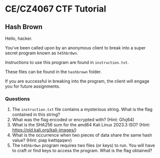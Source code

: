 # CE/CZ4067 CTF Tutorial

## Hash Brown
Hello, hacker. 

You've been called upon by an anonymous client to break into a super secret program known as `h45hbr0wn`.

Instructions to use this program are found in `instruction.txt`.

These files can be found in the `hashbrown` folder.

If you are successful in breaking into the program, the client will engage you for future assignments.

### Questions
1. The `instruction.txt` file contains a mysterious string. What is the flag contained in this string?
2. What was the flag encoded or encrypted with? (Hint: Gfxj64)
3. What is the SHA256 sum for the amd64 Kali Linux 2023.3 ISO? (Hint: https://old.kali.org/kali-images/)
4. What is the occurrence when two pieces of data share the same hash value? (Hint: piap kwttqaqwv)
5. The `h45hbr0wn` program requires two files (or keys) to run. You will have to craft or find keys to access the program. What is the flag obtained?